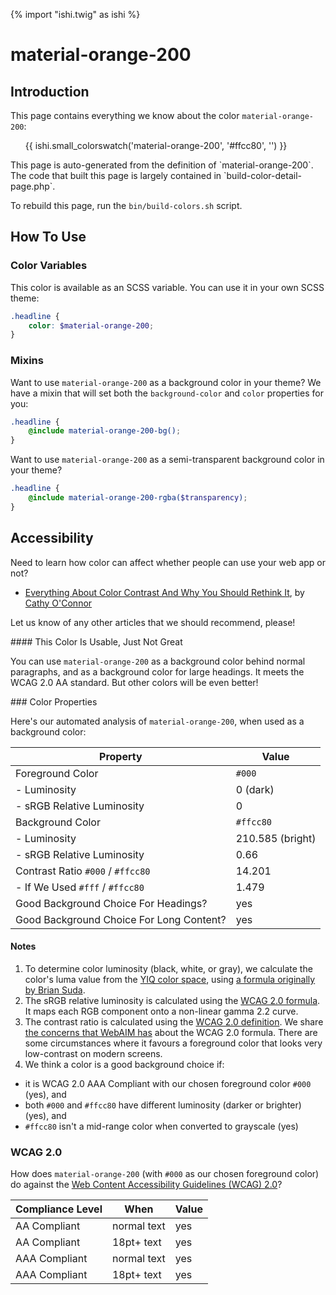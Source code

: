 {% import "ishi.twig" as ishi %}
# material-orange-200

## Introduction

This page contains everything we know about the color `material-orange-200`:

<div class="grid">
    <div class="cell">
        <div class="swatch">
            <ul>
                {{ ishi.small_colorswatch('material-orange-200', '#ffcc80', '') }}
            </ul>
        </div>
    </div>
</div>

<div class="callout attention" markdown="1">
This page is auto-generated from the definition of `material-orange-200`. The code that built this page is largely contained in `build-color-detail-page.php`.

To rebuild this page, run the `bin/build-colors.sh` script.
</div>

## How To Use

### Color Variables

This color is available as an SCSS variable. You can use it in your own SCSS theme:

```scss
.headline {
    color: $material-orange-200;
}
```

### Mixins

Want to use `material-orange-200` as a background color in your theme? We have a mixin that will set both the `background-color` and `color` properties for you:

```scss
.headline {
    @include material-orange-200-bg();
}
```

Want to use `material-orange-200` as a semi-transparent background color in your theme?

```scss
.headline {
    @include material-orange-200-rgba($transparency);
}
```

## Accessibility

Need to learn how color can affect whether people can use your web app or not?

* [Everything About Color Contrast And Why You Should Rethink It](https://www.smashingmagazine.com/2014/10/color-contrast-tips-and-tools-for-accessibility/), by [Cathy O'Connor](http://www.twitter.com/cagocon)

Let us know of any other articles that we should recommend, please!
<div class="callout warning" markdown="1">
#### This Color Is Usable, Just Not Great

You can use `material-orange-200` as a background color behind normal paragraphs, and as a background color for large headings. It meets the WCAG 2.0 AA standard. But other colors will be even better!
</div>
### Color Properties

Here's our automated analysis of `material-orange-200`, when used as a background color:

Property | Value
---------|------
Foreground Color | `#000`
- Luminosity | 0 (dark)
- sRGB Relative Luminosity | 0
Background Color | `#ffcc80`
- Luminosity | 210.585 (bright)
- sRGB Relative Luminosity | 0.66
Contrast Ratio `#000` / `#ffcc80` | 14.201
- If We Used `#fff` / `#ffcc80` | 1.479
Good Background Choice For Headings? | yes
Good Background Choice For Long Content? | yes

#### Notes

1. To determine color luminosity (black, white, or gray), we calculate the color's luma value from the [YIQ color space](https://en.wikipedia.org/wiki/YIQ), using [a formula originally by Brian Suda](https://24ways.org/2010/calculating-color-contrast/).
1. The sRGB relative luminosity is calculated using the [WCAG 2.0 formula](https://www.w3.org/TR/WCAG20/#relativeluminancedef). It maps each RGB component onto a non-linear gamma 2.2 curve.
1. The contrast ratio is calculated using the [WCAG 2.0 definition](https://www.w3.org/TR/2008/REC-WCAG20-20081211/#contrast-ratiodef). We share [the concerns that WebAIM has](http://webaim.org/blog/wcag-2-1-feedback/) about the WCAG 2.0 formula. There are some circumstances where it favours a foreground color that looks very low-contrast on modern screens.
1. We think a color is a good background choice if:
  - it is WCAG 2.0 AAA Compliant with our chosen foreground color `#000` (yes), and
  - both `#000` and `#ffcc80` have different luminosity (darker or brighter) (yes), and
  - `#ffcc80` isn't a mid-range color when converted to grayscale (yes)

### WCAG 2.0

How does `material-orange-200` (with `#000` as our chosen foreground color) do against the [Web Content Accessibility Guidelines (WCAG) 2.0](https://www.w3.org/TR/WCAG20/)?

Compliance Level | When | Value
-----------------|------|------
AA Compliant | normal text | yes
AA Compliant | 18pt+ text | yes
AAA Compliant | normal text | yes
AAA Compliant | 18pt+ text | yes